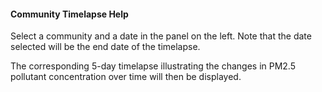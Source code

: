 #### Community Timelapse Help

Select a community and a date in the panel on the left. Note that the date selected will be the
end date of the timelapse.

The corresponding 5-day timelapse illustrating the changes in PM2.5 pollutant concentration over
time will then be displayed.

